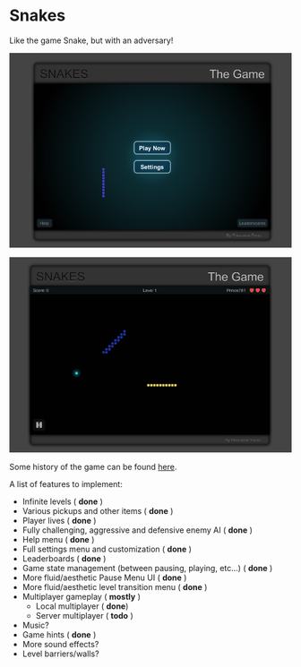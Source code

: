 # Snakes

Like the game Snake, but with an adversary!

![Main Menu](peeks/Main%20Menu.png)

![To the Light](peeks/To%20the%20Light.png)

Some history of the game can be found [here](http://en.wikipedia.org/wiki/Snake_%28video_game%29).

A list of features to implement:

* Infinite levels ( **done** )
* Various pickups and other items ( **done** )
* Player lives ( **done** )
* Fully challenging, aggressive and defensive enemy AI ( **done** )
* Help menu ( **done** )
* Full settings menu and customization ( **done** )
* Leaderboards ( **done** )
* Game state management (between pausing, playing, etc...) ( **done** )
* More fluid/aesthetic Pause Menu UI ( **done** )
* More fluid/aesthetic level transition menu ( **done** )
* Multiplayer gameplay ( **mostly** )
  - Local multiplayer ( **done**)
  - Server multiplayer ( **todo** )
* Music?
* Game hints ( **done** )
* More sound effects?
* Level barriers/walls?
